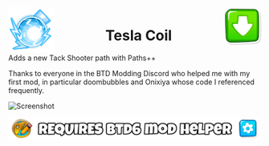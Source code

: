<a href="https://github.com/Hoo-Knows/BTD6.TeslaCoil/releases/latest/download/TeslaCoil.dll">
    <img align="left" alt="Icon" height="90" src="Icon.png">
    <img align="right" alt="Download" height="75" src="https://raw.githubusercontent.com/gurrenm3/BTD-Mod-Helper/master/BloonsTD6%20Mod%20Helper/Resources/DownloadBtn.png">
</a>

<h1 align="center">Tesla Coil</h1>

Adds a new Tack Shooter path with Paths++

Thanks to everyone in the BTD Modding Discord who helped me with my first mod, in particular doombubbles and Onixiya whose code I referenced frequently.

![Screenshot](Screenshot.png)

[![Requires BTD6 Mod Helper](https://raw.githubusercontent.com/gurrenm3/BTD-Mod-Helper/master/banner.png)](https://github.com/gurrenm3/BTD-Mod-Helper#readme)
